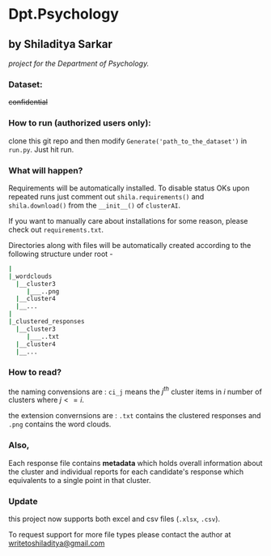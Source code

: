 # Dpt.Psychology
## by Shiladitya Sarkar
 _project for the Department of Psychology._
 
 ### Dataset:
 ~~confidential~~
 
 ### How to run (authorized users only):
 clone this git repo and then modify `Generate('path_to_the_dataset')` in `run.py`. Just hit run.

 ### What will happen?
 Requirements will be automatically installed. To disable status OKs upon repeated runs just comment out `shila.requirements()` and `shila.download()` from the `__init__()` of `clusterAI`.

 If you want to manually care about installations for some reason, please check out `requirements.txt`.
 
 Directories along with files will be automatically created according to the following structure under root -

 ```bash
 |
 |_wordclouds
   |__cluster3
      |___..png
   |__cluster4
   |__...
 |
 |_clustered_responses
   |__cluster3
      |___..txt
   |__cluster4
   |__...
```
### How to read?
the naming convensions are : `ci_j` means the $j^{th}$ cluster items in $i$ number of clusters where $j<=i$.

the extension convernsions are : `.txt` contains the clustered responses and `.png` contains the word clouds.

### Also,
Each response file contains **metadata** which holds overall information about the cluster and individual reports for each candidate's response which equivalents to a single point in that cluster.

### Update
this project now supports both excel and csv files (`.xlsx`, `.csv`).

To request support for more file types please contact the author at writetoshiladitya@gmail.com
